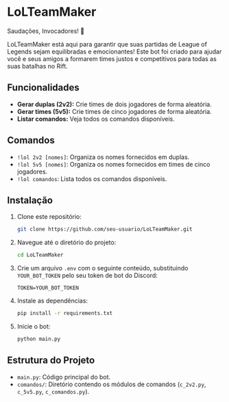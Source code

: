 # LoLTeamMaker

Saudações, Invocadores! 🌟

LoLTeamMaker está aqui para garantir que suas partidas de League of Legends sejam equilibradas e emocionantes! Este bot foi criado para ajudar você e seus amigos a formarem times justos e competitivos para todas as suas batalhas no Rift.

## Funcionalidades

- **Gerar duplas (2v2):** Crie times de dois jogadores de forma aleatória.
- **Gerar times (5v5):** Crie times de cinco jogadores de forma aleatória.
- **Listar comandos:** Veja todos os comandos disponíveis.

## Comandos

- `!lol 2v2 [nomes]`: Organiza os nomes fornecidos em duplas.
- `!lol 5v5 [nomes]`: Organiza os nomes fornecidos em times de cinco jogadores.
- `!lol comandos`: Lista todos os comandos disponíveis.

## Instalação

1. Clone este repositório:
    ```sh
    git clone https://github.com/seu-usuario/LoLTeamMaker.git
    ```
2. Navegue até o diretório do projeto:
    ```sh
    cd LoLTeamMaker
    ```
3. Crie um arquivo `.env` com o seguinte conteúdo, substituindo `YOUR_BOT_TOKEN` pelo seu token de bot do Discord:
    ```env
    TOKEN=YOUR_BOT_TOKEN
    ```
4. Instale as dependências:
    ```sh
    pip install -r requirements.txt
    ```
5. Inicie o bot:
    ```sh
    python main.py
    ```

## Estrutura do Projeto

- `main.py`: Código principal do bot.
- `comandos/`: Diretório contendo os módulos de comandos (`c_2v2.py`, `c_5v5.py`, `c_comandos.py`).
